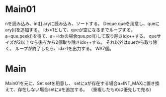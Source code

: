 # Main01
nを読み込み、int[] aryに読み込み、ソートする。
Deque<Integer> queを用意し、queにary[i]を追加する。
idx=1として、queが空になるまでループする。
a=que.peek()を得て、a==idxの場合que.poll()して取り除きidx++する。
queサイズが2以上なら後ろから2個取り除きidx++する。
それ以外はqueから取り除く。
ループが終了したら、idx-1を出力する。
WA7個。

# Main
Main01を元に、Set<Integer> setを用意し、
setにaが存在する場合a=INT\_MAXに置き換えて、存在しない場合setにaを追加する。
（重複したものは優先して売る）

